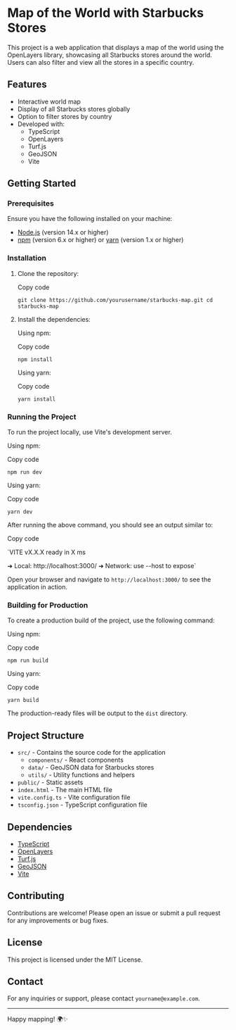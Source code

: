 Map of the World with Starbucks Stores
======================================

This project is a web application that displays a map of the world using the OpenLayers library, showcasing all Starbucks stores around the world. Users can also filter and view all the stores in a specific country.

Features
--------

- Interactive world map
- Display of all Starbucks stores globally
- Option to filter stores by country
- Developed with:
  - TypeScript
  - OpenLayers
  - Turf.js
  - GeoJSON
  - Vite

Getting Started
---------------

### Prerequisites

Ensure you have the following installed on your machine:

- [Node.js](https://nodejs.org/) (version 14.x or higher)
- [npm](https://www.npmjs.com/) (version 6.x or higher) or [yarn](https://yarnpkg.com/) (version 1.x or higher)

### Installation

1. Clone the repository:

   Copy code

   `git clone https://github.com/yourusername/starbucks-map.git cd starbucks-map`
2. Install the dependencies:

   Using npm:

   Copy code

   `npm install`

   Using yarn:

   Copy code

   `yarn install`

### Running the Project

To run the project locally, use Vite's development server.

Using npm:

Copy code

`npm run dev`

Using yarn:

Copy code

`yarn dev`

After running the above command, you should see an output similar to:

Copy code

 `VITE vX.X.X  ready in X ms

  ➜  Local:   http://localhost:3000/
  ➜  Network: use --host to expose`

Open your browser and navigate to `http://localhost:3000/` to see the application in action.

### Building for Production

To create a production build of the project, use the following command:

Using npm:

Copy code

`npm run build`

Using yarn:

Copy code

`yarn build`

The production-ready files will be output to the `dist` directory.

Project Structure
-----------------

- `src/` - Contains the source code for the application
  - `components/` - React components
  - `data/` - GeoJSON data for Starbucks stores
  - `utils/` - Utility functions and helpers
- `public/` - Static assets
- `index.html` - The main HTML file
- `vite.config.ts` - Vite configuration file
- `tsconfig.json` - TypeScript configuration file

Dependencies
------------

- [TypeScript](https://www.typescriptlang.org/)
- [OpenLayers](https://openlayers.org/)
- [Turf.js](https://turfjs.org/)
- [GeoJSON](https://geojson.org/)
- [Vite](https://vitejs.dev/)

Contributing
------------

Contributions are welcome! Please open an issue or submit a pull request for any improvements or bug fixes.

License
-------

This project is licensed under the MIT License.

Contact
-------

For any inquiries or support, please contact `yourname@example.com`.

---

Happy mapping! 🌍✨
